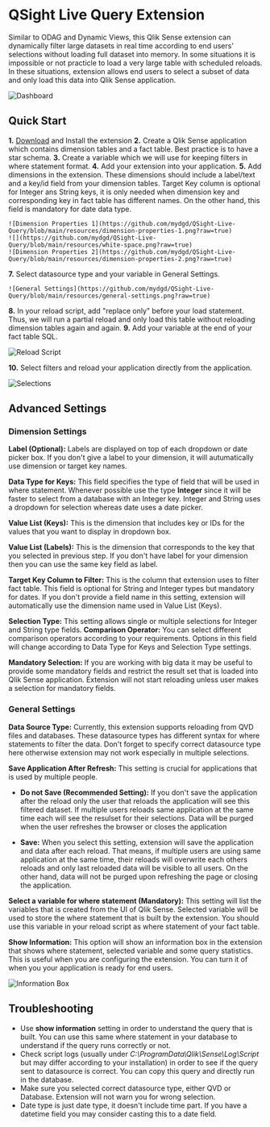 # QSight Live Query Extension

Similar to ODAG and Dynamic Views, this Qlik Sense extension can dynamically filter large datasets in real time according to end users' selections without loading full dataset into memory.
In some situations it is impossible or not practicle to load a very large table with scheduled reloads. 
In these situations, extension allows end users to select a subset of data and only load this data into Qlik Sense application.

![Dashboard](https://github.com/mydgd/QSight-Live-Query/blob/main/resources/dashboard.png?raw=true)

## Quick Start
**1.** [Download](https://github.com/mydgd/QSight-Live-Query/raw/main/qsight-live-query.zip) and Install the extension
**2.** Create a Qlik Sense application which contains dimension tables and a fact table. Best practice is to have a star schema.
**3.** Create a variable which we will use for keeping filters in where statement format.
**4.** Add your extension into your application.
**5.** Add dimensions in the extension. These dimensions should include a label/text and a key/id field from your dimension tables.
   Target Key column is optional for Integer ans String keys, it is only needed when dimension key and corresponding key in fact table has different names.
   On the other hand, this field is mandatory for date data type.
   
    ![Dimension Properties 1](https://github.com/mydgd/QSight-Live-Query/blob/main/resources/dimension-properties-1.png?raw=true)
    ![](https://github.com/mydgd/QSight-Live-Query/blob/main/resources/white-space.png?raw=true)
    ![Dimension Properties 2](https://github.com/mydgd/QSight-Live-Query/blob/main/resources/dimension-properties-2.png?raw=true)
**7.** Select datasource type and your variable in General Settings.
    
    ![General Settings](https://github.com/mydgd/QSight-Live-Query/blob/main/resources/general-settings.png?raw=true)
**8.** In your reload script, add "replace only" before your load statement. Thus, we will run a partial reload and only load this table without reloading dimension tables again and again.
**9.** Add your variable at the end of your fact table SQL.

![Reload Script](https://github.com/mydgd/QSight-Live-Query/blob/main/resources/reload-script.png?raw=true)

**10.** Select filters and reload your application directly from the application.

![Selections](https://github.com/mydgd/QSight-Live-Query/blob/main/resources/selections.png?raw=true)

## Advanced Settings

### Dimension Settings
**Label (Optional):** Labels are displayed on top of each dropdown or date picker box. If you don't give a label to your dimension, it will autumatically use dimension or target key names.

**Data Type for Keys:** This field specifies the type of field that will be used in where statement. Whenever possible use the type **Integer** since it will be faster to select from a database with an Integer key. Integer and String uses a dropdown for selection whereas date uses a date picker.

**Value List (Keys):** This is the dimension that includes key or IDs for the values that you want to display in dropdown box.

**Value List (Labels):** This is the dimension that corresponds to the key that you selected in previous step. If you don't have label for your dimension then you can use the same key field as label.

**Target Key Column to Filter:** This is the column that extension uses to filter fact table. This field is optional for String and Integer types but mandatory for dates. If you don't provide a field name in this setting, extension will automatically use the dimension name used in Value List (Keys).

**Selection Type:** This setting allows single or multiple selections for Integer and String type fields.
**Comparison Operator:** You can select different comparison operators according to your requirements. Options in this field will change according to Data Type for Keys and Selection Type settings.

**Mandatory Selection:** If you are working with big data it may be useful to provide some mandatory fields and restrict the result set that is loaded into Qlik Sense application. Extension will not start reloading unless user makes a selection for mandatory fields.

### General Settings
**Data Source Type:** Currently, this extension supports reloading from QVD files and databases. These datasource types has different syntax for where statements to filter the data. Don't forget to specify correct datasource type here otherwise extension may not work especially in multiple selections.

**Save Application After Refresh:** This setting is crucial for applications that is used by multiple people. 
* __Do not Save (Recommended Setting):__ If you don't save the application after the reload only the user that reloads the application will see this filtered dataset. If multiple users reloads same application at the same time each will see the resulset for their selections. Data will be purged when the user refreshes the browser or closes the application

* __Save:__ When you select this setting, extension will save the application and data after each reload. That means, if multiple users are using same application at the same time, their reloads will overwrite each others reloads and only last reloaded data will be visible to all users. On the other hand, data will not be purged upon refreshing the page or closing the application.

**Select a variable for where statement (Mandatory):** This setting will list the variables that is created from the UI of Qlik Sense. Selected variable will be used to store the where statement that is built by the extension. You should use this variable in your reload script as where statement of your fact table.

**Show Information:** This option will show an information box in the extension that shows where statement, selected variable and some query statistics. This is useful when you are configuring the extension. You can turn it of when you your application is ready for end users.

![Information Box](https://github.com/mydgd/QSight-Live-Query/blob/main/resources/information-box.png?raw=true)

## Troubleshooting

* Use **show information** setting in order to understand the query that is built. You can use this same where statement in your database to understand if the query runs correctly or not.
* Check script logs (usually under _C:\ProgramData\Qlik\Sense\Log\Script_ but may differ according to your installation) in order to see if the query sent to datasource is correct. You can copy this query and directly run in the database.
* Make sure you selected correct datasource type, either QVD or Database. Extension will not warn you for wrong selection.
* Date type is just date type, it doesn't include time part. If you have a datetime field you may consider casting this to a date field.
